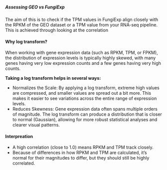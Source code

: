 

##### Assessing GEO vs FungiExp 
The aim of this is to check if the TPM values in FungiExp align closely with the RPKM of the GEO dataset or a TPM value from your RNA-seq pipeline. This is achieved through looking at the correlation

#### Why log transform?
When working with gene expression data (such as RPKM, TPM, or FPKM), the distribution of expression levels is typically highly skewed, with many genes having very low expression counts and a few genes having very high counts.

**Taking a log transform helps in several ways:**

- Normalizes the Scale: By applying a log transform, extreme high values are compressed, and smaller values are spread out a bit more. This makes it easier to see variations across the entire range of expression levels.
- Reduces Skewness: Gene expression data often spans multiple orders of magnitude. The log transform can produce a distribution that is closer to normal (Gaussian), allowing for more robust statistical analyses and clearer visual patterns.

#### Interpreation 
- A high correlation (close to 1.0) means RPKM and TPM track closely.
- Because of differences in how RPKM and TPM are calculated, it’s normal  for their magnitudes to differ, but they should still be highly correlated.
